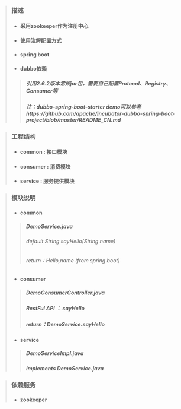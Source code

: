 

>### 描述
>* #### 采用zookeeper作为注册中心
>* #### 使用注解配置方式
>* #### spring boot
>* #### dubbo依赖
>> ##### 引用2.6.2版本常规jar包，需要自己配置Protocol、Registry、Consumer等
>> ##### 注：dubbo-spring-boot-starter demo可以参考https://github.com/apache/incubator-dubbo-spring-boot-project/blob/master/README_CN.md

>### 工程结构
>* #### common : 接口模块
>* #### consumer : 消费模块
>* #### service : 服务提供模块

>### 模块说明
>
>* #### common
>> ##### DemoService.java
>> ###### default String sayHello(String name)
>> ###### return：Hello,name (from spring boot)
>
>* #### consumer
>> ##### DemoConsumerController.java
>> ##### RestFul API ： sayHello
>> ##### return：DemoService.sayHello
>
>* #### service
>> ##### DemoServiceImpl.java
>> ##### implements DemoService.java

>### 依赖服务
>* #### zookeeper

